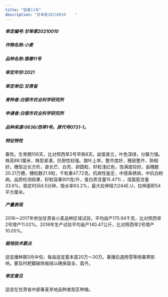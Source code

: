 ```yaml
---
title: "银春11号"
description: "甘审麦20210010	 "
---
```

##### 审定编号:甘审麦20210010	 

##### 作物名称:小麦

##### 品种名称:银春11号

##### 审定年份:2021

##### 审定单位:甘肃省

##### 育种者:白银市农业科学研究所

##### 申请者:白银市农业科学研究所   

##### 品种来源:0636/西旱1号。原代号0731-1。 

##### 特征特性
春性。生育期106天，比对照西旱2号早熟8天。幼苗直立，叶色深绿，分蘖力强。株高88.1厘米，株型紧凑，抗倒性较强。旗叶上举，整齐度好，穗层整齐，熟相好。穗型近长方形，直长芒、白壳、卵圆粒，籽粒浅红色，饱满度较好。亩穗数20.21万穗，穗粒数21.6粒，千粒重47.72克。抗病性鉴定，中感条锈病，中抗白粉病。品质检测结果，籽粒容重801克/升，蛋白质含量15.47% ，湿面筋含量33.6%，稳定时间4.5分钟，吸水率63.2%，最大拉伸阻力244E.U，拉伸面积54平方厘米。

##### 产量表现
2016～2017年参加甘肃省小麦品种区域试验，平均亩产175.94千克，比对照西旱2号增产11.02%。2018年生产试验平均亩产140.47公斤，比对照西旱2号增产10.05%。

##### 栽培技术要点
适宜播种期3月中旬，每亩适宜基本苗20万～30万。春播后遇雨雪等倒春寒影响，要及时耙耱破除板结以确保苗全、苗齐。

##### 审定意见
适宜在甘肃省中部春麦旱地品种类型区种植。
